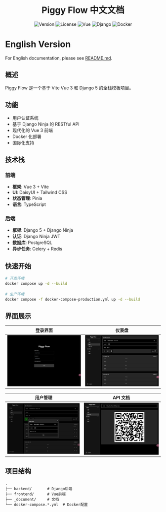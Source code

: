 <p align="center">
  <!-- <img width="192px" src="https://raw.githubusercontent.com/AnsonCar/PiggyFlow/main/_document/vitepress/src/public/MainWorkFlow.png" > -->
</p>

<h1 align="center"><b>Piggy Flow 中文文档</b></h1>

<p align="center">
  <img src="https://img.shields.io/badge/version-0.9.0-blue" alt="Version">
  <img src="https://img.shields.io/github/license/AnsonCar/PiggyFlow" alt="License">
  <img src="https://img.shields.io/badge/Vue-3.4-green" alt="Vue">
  <img src="https://img.shields.io/badge/Django-5.1-green" alt="Django">
  <img src="https://img.shields.io/badge/Docker-Supported-blue" alt="Docker">
</p>

# English Version

For English documentation, please see [README.md](/README.md).

## 概述

Piggy Flow 是一个基于 Vite Vue 3 和 Django 5 的全栈模板项目。

## 功能

- 用户认证系统
- 基于 Django Ninja 的 RESTful API
- 现代化的 Vue 3 前端
- Docker 化部署
- 国际化支持

## 技术栈

### 前端

- **框架**: Vue 3 + Vite
- **UI**: DaisyUI + Tailwind CSS
- **状态管理**: Pinia
- **语言**: TypeScript

### 后端

- **框架**: Django 5 + Django Ninja
- **认证**: Django Ninja JWT
- **数据库**: PostgreSQL
- **异步任务**: Celery + Redis

## 快速开始

```bash
# 开发环境
docker compose up -d --build

# 生产环境
docker compose -f docker-compose-production.yml up -d --build
```

## 界面展示

| 登录界面                                                                                                         | 仪表盘                                                                                                             |
| ---------------------------------------------------------------------------------------------------------------- | ------------------------------------------------------------------------------------------------------------------ |
| ![登录](https://raw.githubusercontent.com/AnsonCar/PiggyFlow/main/_document/vitepress/src/public/demo/demo1.png) | ![仪表盘](https://raw.githubusercontent.com/AnsonCar/PiggyFlow/main/_document/vitepress/src/public/demo/demo2.png) |

| 用户管理                                                                                                         | API 文档                                                                                                        |
| ---------------------------------------------------------------------------------------------------------------- | --------------------------------------------------------------------------------------------------------------- |
| ![用户](https://raw.githubusercontent.com/AnsonCar/PiggyFlow/main/_document/vitepress/src/public/demo/demo3.png) | ![API](https://raw.githubusercontent.com/AnsonCar/PiggyFlow/main/_document/vitepress/src/public/demo/demo4.png) |

## 项目结构

```
.
├── backend/       # Django后端
├── frontend/      # Vue前端
├── _document/     # 文档
└── docker-compose.*.yml  # Docker配置
```
